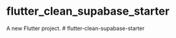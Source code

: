 # flutter_clean_supabase_starter

A new Flutter project.
#   f l u t t e r - c l e a n - s u p a b a s e - s t a r t e r  
 